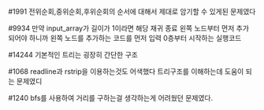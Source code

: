 #1991
전위순회,중위순회,후위순회의 순서에 대해서 제대로 암기할 수 있게된 문제였다

#9934
만약 input_array가 길이가 1이라면 해당 재귀 종료
왼쪽 노드부터 먼저 추가 되어야 하니까 왼쪽 노드를 추가하는 코드를 먼저 입력
0층부터 시작하는 실행코드

#14244
기본적인 트리는 굉장히 간단한 구조

#1068
readline과 rstrip을 이용하는것도 어색했다
트리구조를 이해하는데 도움이 되는 문제였디

#1240
bfs를 사용하여 거리를 구하는걸 생각하는게 어려웠던 문제였다.